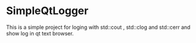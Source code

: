# SimpleQtLogger
This is a simple project for loging with std::cout , std::clog and std::cerr and show log in qt text browser.
